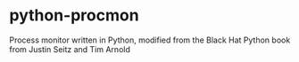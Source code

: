 # python-procmon
Process monitor written in Python, modified from the Black Hat Python book from Justin Seitz and Tim Arnold
